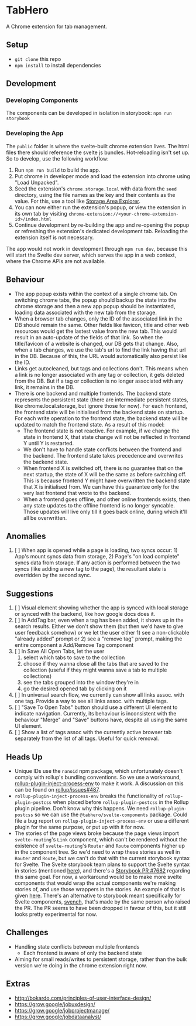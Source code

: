 # TabHero

A Chrome extension for tab management.

## Setup

- `git clone` this repo
- `npm install` to install dependencies

## Development

### Developing Components

The components can be developed in isolation in storybook: `npm run storybook`

### Developing the App

The `public` folder is where the svelte-built chrome extension lives. The html files there should reference the svelte js bundles. Hot-reloading isn't set up. So to develop, use the following workflow:

1. Run `npm run build` to build the app.
2. Put chrome in developer mode and load the extension into chrome using "Load Unpacked".
3. Seed the extension's `chrome.storage.local` with data from the `seed` directory, using the file names as the key and their contents as the value. For this, use a tool like [Storage Area Explorer](https://chrome.google.com/webstore/detail/storage-area-explorer/ocfjjjjhkpapocigimmppepjgfdecjkb?hl=en).
4. You can now either run the extension's popup, or view the extension in its own tab by visiting `chrome-extension://<your-chrome-extension-id>/index.html`
5. Continue development by re-building the app and re-opening the popup or refreshing the extension's dedicated development tab. Reloading the extension itself is not necessary.

The app would not work in development through `npm run dev`, because this will start the Svelte dev server, which serves the app in a web context, where the Chrome APIs are not available.

## Behaviour

- The app popup exists within the context of a single chrome tab. On switching chrome tabs, the popup should backup the state into the chrome storage and then a new app popup should be instantiated, loading data associated with the new tab from the storage.
- When a browser tab changes, only the ID of the associated link in the DB should remain the same. Other fields like favicon, title and other web resources would get the lastest value from the new tab. This would result in an auto-update of the fields of that link. So when the title/favicon of a website is changed, our DB gets that change. Also, when a tab changes, we use the tab's url to find the link having that url in the DB. Because of this, the URL would automatically also persist like the ID.
- Links get autocleaned, but tags and collections don't. This means when a link is no longer associated with any tag or collection, it gets deleted from the DB. But if a tag or collection is no longer associated with any link, it remains in the DB.
- There is one backend and multiple frontends. The backend state represents the persistent state (there are intermediate persistent states, like chrome.local.storage, but ignore those for now). For each frontend, the frontend state will be initialised from the backend state on startup. For each write operation to the frontend state, the backend state will be updated to match the frontend state. As a result of this model:
    - The frontend state is not reactive. For example, if we change the state in frontend X, that state change will not be reflected in frontend Y until Y is restarted.
    - We don't have to handle state conflicts between the frontend and the backend. The frontend state takes precedence and overwrites the backend state.
    - When frontend X is switched off, there is no guarantee that on the next startup, the state of X will be the same as before switching off. This is because frontend Y might have overwritten the backend state that X is initialised from. We can have this guarantee only for the very last frontend that wrote to the backend.
    - When a frontend goes offline, and other online frontends exists, then any state updates to the offline frontend is no longer syncable. Those updates will live only till it goes back online, during which it'll all be overwritten.

## Anomalies

1. [ ] When app is opened while a page is loading, two syncs occur: 1) App's mount syncs data from storage, 2) Page's "on load complete" syncs data from storage. If any action is performed between the two syncs (like adding a new tag to the page), the resultant state is overridden by the second sync.

## Suggestions

1. [ ] Visual element showing whether the app is synced with local storage or synced with the backend, like how google docs does it.
2. [ ] In AddTag bar, even when a tag has been added, it shows up in the search results. Either we don't show them (but then we'd have to give user feedback somehow) or we let the user either 1) see a non-clickable "already added" prompt or 2) see a "remove tag" prompt, making the entire component a Add/Remove Tag component
3. [ ] In Save All Open Tabs, let the user
    1. select which tabs to save to the collection
    2. choose if they wanna close all the tabs that are saved to the collection (useful if they might wanna save a tab to multiple collections)
    3. see the tabs grouped into the window they're in
    4. go the desired opened tab by clicking on it
4. [ ] In universal search flow, we currently can show all links assoc. with one tag. Provide a way to see all links assoc. with multiple tags.
5. [ ] "Save To Open Tabs" button should use a different UI element to indicate navigation. Currently, its behaviour is inconsistent with the behaviour "Merge" and "Save" buttons have, despite all using the same UI element.
6. [ ] Show a list of tags assoc with the currently active browser tab separately from the list of all tags. Useful for quick removal.

## Heads Up

- Unique IDs use the `nanoid` npm package, which unfortunately doesn't comply with rollup's bundling conventions. So we use a workaround, [rollup-plugin-inject-process-env](https://www.npmjs.com/package/rollup-plugin-inject-process-env) to make it work. A discussion on this can be found on [rollup/issues#487](https://github.com/rollup/rollup/issues/487).
- `rollup-plugin-inject-process-env` breaks the functionality of `rollup-plugin-postcss` when placed before `rollup-plugin-postcss` in the Rollup plugin pipeline. Don't know why this happens. We need `rollup-plugin-postcss` so we can use the `@tabhero/svelte-components` package. Could file a bug report on `rollup-plugin-inject-process-env` or use a different plugin for the same purpose, or put up with it for now.
- The stories of the page views broke because the page views import `svelte-routing`'s `Link` component, which can't be rendered without the existence of `svelte-routing`'s `Router` and `Route` components higher up in the component tree. So we'd need to wrap these stories as well in `Router` and `Route`, but we can't do that with the current storybook syntax for Svelte. The Svelte storybook team plans to support the Svelte syntax in stories (mentioned [here](https://www.npmjs.com/package/@storybook/svelte)), and there's a [Storybook PR #7682](https://github.com/storybookjs/storybook/pull/7682) regarding this same goal. For now, a workaround would be to make more svelte components that would wrap the actual components we're making stories of, and use those wrappers in the stories. An example of that is given [here](https://github.com/storybookjs/storybook/tree/next/examples/svelte-kitchen-sink). There's an alternative to storybook meant specifically for Svelte components, [svench](https://github.com/rixo/svench), that's made by the same person who raised the PR. The PR seems to have been dropped in favour of this, but it still looks pretty experimental for now.

## Challenges

- Handling state conflicts between multiple frontends
    - Each frontend is aware of only the backend state
- Aiming for small reads/writes to persistent storage, rather than the bulk version we're doing in the chrome extension right now.

## Extras

- http://bokardo.com/principles-of-user-interface-design/
- https://grow.google/jobuxdesign/
- https://grow.google/jobprojectmanage/
- https://grow.google/jobdataanalyst/
